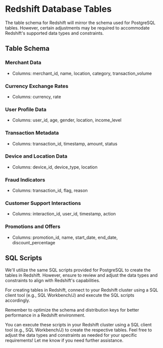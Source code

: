 # Redshift Database Tables

The table schema for Redshift will mirror the schema used for PostgreSQL tables. However, certain adjustments may be required to accommodate Redshift's supported data types and constraints.

## Table Schema

### Merchant Data
- Columns: merchant_id, name, location, category, transaction_volume

### Currency Exchange Rates
- Columns: currency, rate

### User Profile Data
- Columns: user_id, age, gender, location, income_level

### Transaction Metadata
- Columns: transaction_id, timestamp, amount, status

### Device and Location Data
- Columns: device_id, device_type, location

### Fraud Indicators
- Columns: transaction_id, flag, reason

### Customer Support Interactions
- Columns: interaction_id, user_id, timestamp, action

### Promotions and Offers
- Columns: promotion_id, name, start_date, end_date, discount_percentage

## SQL Scripts
We'll utilize the same SQL scripts provided for PostgreSQL to create the tables in Redshift. However, ensure to review and adjust the data types and constraints to align with Redshift's capabilities.

For creating tables in Redshift, connect to your Redshift cluster using a SQL client tool (e.g., SQL Workbench/J) and execute the SQL scripts accordingly.

Remember to optimize the schema and distribution keys for better performance in a Redshift environment.


You can execute these scripts in your Redshift cluster using a SQL client tool (e.g., SQL Workbench/J) to create the respective tables. Feel free to adjust the data types and constraints as needed for your specific requirements! Let me know if you need further assistance.
